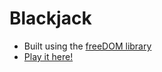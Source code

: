 # Blackjack
* Built using the [freeDOM library](https://github.com/ljr5102/freeDOM)
* [Play it here!](http://ljr5102.github.io/Blackjack)
